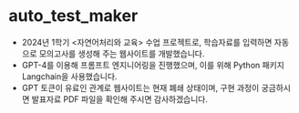 # auto_test_maker
* 2024년 1학기 <자연어처리와 교육> 수업 프로젝트로, 학습자료를 입력하면 자동으로 모의고사를 생성해 주는 웹사이트를 개발했습니다.
* GPT-4를 이용해 프롬프트 엔지니어링을 진행했으며, 이를 위해 Python 패키지 Langchain을 사용했습니다.
* GPT 토큰이 유료인 관계로 웹사이트는 현재 폐쇄 상태이며, 구현 과정이 궁금하시면 발표자료 PDF 파일을 확인해 주시면 감사하겠습니다.
